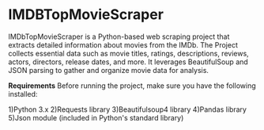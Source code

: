 # IMDBTopMovieScraper
IMDbTopMovieScraper is a Python-based web scraping project that extracts detailed information about movies from the IMDb. The Project collects essential data such as movie titles, ratings, descriptions, reviews, actors, directors, release dates, and more. It leverages BeautifulSoup and JSON parsing to gather and organize movie data for analysis.



**Requirements**
Before running the project, make sure you have the following installed:

1)Python 3.x
2)Requests library
3)Beautifulsoup4 library
4)Pandas library
5)Json module (included in Python's standard library)
